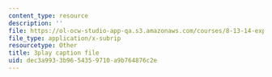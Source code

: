 ```yaml
---
content_type: resource
description: ''
file: https://ol-ocw-studio-app-qa.s3.amazonaws.com/courses/8-13-14-experimental-physics-i-ii-junior-lab-fall-2016-spring-2017/dec3a9933b9654359710a9b764876c2e_XLuIf68TJBI.vtt
file_type: application/x-subrip
resourcetype: Other
title: 3play caption file
uid: dec3a993-3b96-5435-9710-a9b764876c2e
---
```

